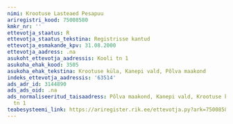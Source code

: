 ```yaml
---
nimi: Krootuse Lasteaed Pesapuu
ariregistri_kood: 75008580
kmkr_nr: ''
ettevotja_staatus: R
ettevotja_staatus_tekstina: Registrisse kantud
ettevotja_esmakande_kpv: 31.08.2000
ettevotja_aadress: .na
asukoht_ettevotja_aadressis: Kooli tn 1
asukoha_ehak_kood: 3505
asukoha_ehak_tekstina: Krootuse küla, Kanepi vald, Põlva maakond
indeks_ettevotja_aadressis: '63514'
ads_adr_id: 3144890
ads_ads_oid: .na
ads_normaliseeritud_taisaadress: Põlva maakond, Kanepi vald, Krootuse küla, Kooli
  tn 1
teabesysteemi_link: https://ariregister.rik.ee/ettevotja.py?ark=75008580&ref=rekvisiidid
---
```

